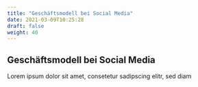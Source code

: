 ```yaml
---
title: "Geschäftsmodell bei Social Media"
date: 2021-03-09T10:25:28
draft: false
weight: 40
---
```

## Geschäftsmodell bei Social Media

Lorem ipsum dolor sit amet, consetetur sadipscing elitr, sed diam 
